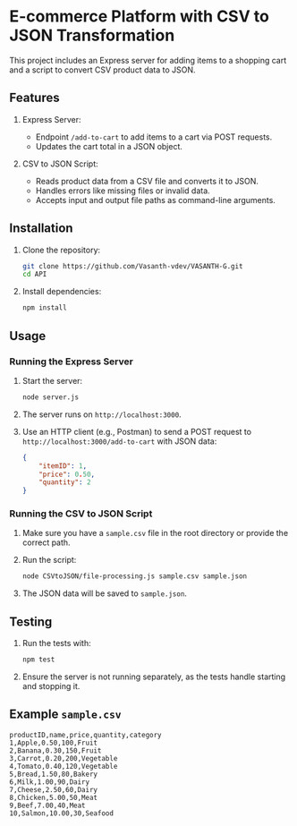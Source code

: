 # E-commerce Platform with CSV to JSON Transformation

This project includes an Express server for adding items to a shopping cart and a script to convert CSV product data to JSON.

## Features

1. Express Server:
    - Endpoint `/add-to-cart` to add items to a cart via POST requests.
    - Updates the cart total in a JSON object.

2. CSV to JSON Script:
    - Reads product data from a CSV file and converts it to JSON.
    - Handles errors like missing files or invalid data.
    - Accepts input and output file paths as command-line arguments.

## Installation

1. Clone the repository:
    ```bash
    git clone https://github.com/Vasanth-vdev/VASANTH-G.git
    cd API
    ```

2. Install dependencies:
    ```bash
    npm install
    ```

## Usage

### Running the Express Server

1. Start the server:
    ```bash
    node server.js
    ```

2. The server runs on `http://localhost:3000`.

3. Use an HTTP client (e.g., Postman) to send a POST request to `http://localhost:3000/add-to-cart` with JSON data:
    ```json
    {
        "itemID": 1,
        "price": 0.50,
        "quantity": 2
    }
    ```

### Running the CSV to JSON Script

1. Make sure you have a `sample.csv` file in the root directory or provide the correct path.

2. Run the script:
    ```bash
    node CSVtoJSON/file-processing.js sample.csv sample.json
    ```

3. The JSON data will be saved to `sample.json`.

## Testing

1. Run the tests with:
    ```bash
    npm test
    ```

2. Ensure the server is not running separately, as the tests handle starting and stopping it.

## Example `sample.csv`

```csv
productID,name,price,quantity,category
1,Apple,0.50,100,Fruit
2,Banana,0.30,150,Fruit
3,Carrot,0.20,200,Vegetable
4,Tomato,0.40,120,Vegetable
5,Bread,1.50,80,Bakery
6,Milk,1.00,90,Dairy
7,Cheese,2.50,60,Dairy
8,Chicken,5.00,50,Meat
9,Beef,7.00,40,Meat
10,Salmon,10.00,30,Seafood
